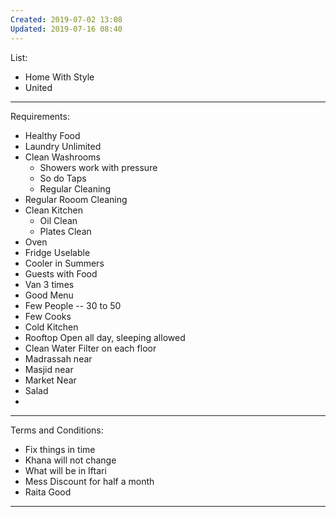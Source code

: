 ```yaml
---
Created: 2019-07-02 13:08
Updated: 2019-07-16 08:40
---
```



List:

- Home With Style
- United
---

Requirements:

- Healthy Food
- Laundry Unlimited
- Clean Washrooms
    - Showers work with pressure
    - So do Taps
    - Regular Cleaning
- Regular Rooom Cleaning
- Clean Kitchen
    - Oil Clean
    - Plates Clean
- Oven
- Fridge Uselable
- Cooler in Summers
- Guests with Food
- Van 3 times
- Good Menu
- Few People -- 30 to 50
- Few Cooks
- Cold Kitchen
- Rooftop Open all day, sleeping allowed
- Clean Water Filter on each floor
- Madrassah near
- Masjid near
- Market Near
- Salad
- 
---

Terms and Conditions:

- Fix things in time
- Khana will not change
- What will be in Iftari
- Mess Discount for half a month
- Raita Good
---